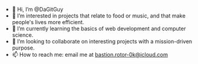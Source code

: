 - 👋 Hi, I’m @DaGitGuy
- 👀 I’m interested in projects that relate to food or music, and that make people's lives more efficient. 
- 🌱 I’m currently learning the basics of web development and computer science.
- 💞️ I’m looking to collaborate on interesting projects with a mission-driven purpose.
- 📫 How to reach me: email me at bastion.rotor-0k@icloud.com

<!---
DaGitGuy/DaGitGuy is a ✨ special ✨ repository because its `README.md` (this file) appears on your GitHub profile.
You can click the Preview link to take a look at your changes.
--->
